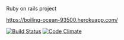 Ruby on rails project

https://boiling-ocean-93500.herokuapp.com/

[![Build Status](https://travis-ci.org/Forbaya/ratebeer.png)](https://travis-ci.org/Forbaya/ratebeer)
[![Code Climate](https://codeclimate.com/github/Forbaya/ratebeer.png)](https://codeclimate.com/github/Forbaya/ratebeer)